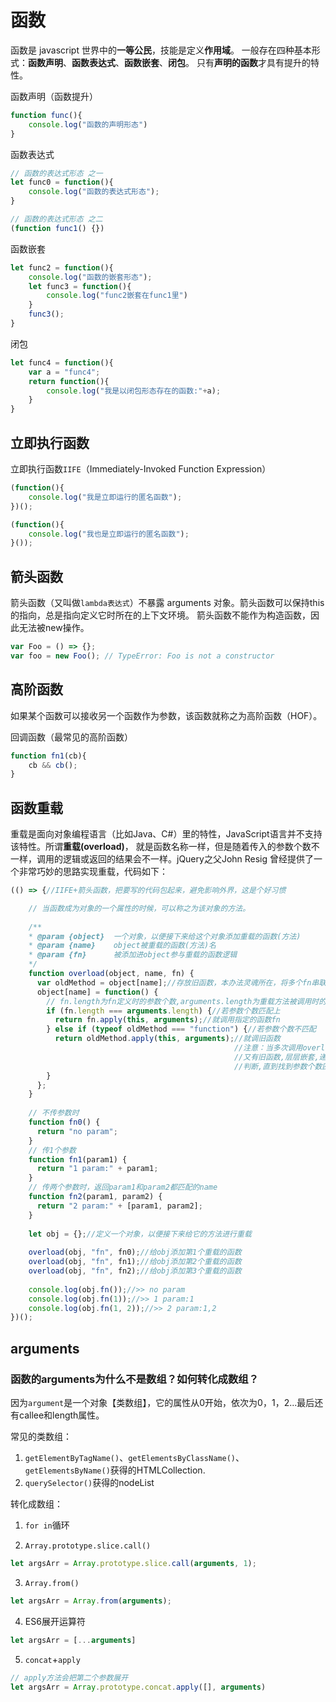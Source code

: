 # 函数
函数是 javascript 世界中的**一等公民**，技能是定义**作用域**。
一般存在四种基本形式：**函数声明**、**函数表达式**、**函数嵌套**、**闭包**。
只有**声明的函数**才具有提升的特性。

函数声明（函数提升）
```js
function func(){
    console.log("函数的声明形态")
}
```

函数表达式
```js
// 函数的表达式形态 之一
let func0 = function(){
    console.log("函数的表达式形态");
}

// 函数的表达式形态 之二
(function func1() {})
```

函数嵌套
```js
let func2 = function(){
    console.log("函数的嵌套形态");
    let func3 = function(){
        console.log("func2嵌套在func1里")
    }
    func3();
}
```

闭包
```js
let func4 = function(){
    var a = "func4"; 
    return function(){
        console.log("我是以闭包形态存在的函数:"+a);
    }
}
```
## 立即执行函数
立即执行函数`IIFE`（Immediately-Invoked Function Expression）
```js
(function(){
    console.log("我是立即运行的匿名函数");
})();

(function(){
    console.log("我也是立即运行的匿名函数");
}());
```

## 箭头函数
箭头函数（又叫做`lambda表达式`）不暴露 arguments 对象。箭头函数可以保持this的指向，总是指向定义它时所在的上下文环境。
箭头函数不能作为构造函数，因此无法被new操作。
```js
var Foo = () => {};
var foo = new Foo(); // TypeError: Foo is not a constructor
```

## 高阶函数
如果某个函数可以接收另一个函数作为参数，该函数就称之为高阶函数（HOF）。

回调函数（最常见的高阶函数）
```js
function fn1(cb){
    cb && cb();
}
```

## 函数重载
重载是面向对象编程语言（比如Java、C#）里的特性，JavaScript语言并不支持该特性。所谓**重载(overload)**，
就是函数名称一样，但是随着传入的参数个数不一样，调用的逻辑或返回的结果会不一样。jQuery之父John Resig
曾经提供了一个非常巧妙的思路实现重载，代码如下：

```js
(() => {//IIFE+箭头函数，把要写的代码包起来，避免影响外界，这是个好习惯

    // 当函数成为对象的一个属性的时候，可以称之为该对象的方法。
  
    /**
    * @param {object}  一个对象，以便接下来给这个对象添加重载的函数(方法)
    * @param {name}    object被重载的函数(方法)名
    * @param {fn}      被添加进object参与重载的函数逻辑
    */
    function overload(object, name, fn) {
      var oldMethod = object[name];//存放旧函数，本办法灵魂所在，将多个fn串联起来
      object[name] = function() {
        // fn.length为fn定义时的参数个数,arguments.length为重载方法被调用时的参数个数
        if (fn.length === arguments.length) {//若参数个数匹配上
          return fn.apply(this, arguments);//就调用指定的函数fn
        } else if (typeof oldMethod === "function") {//若参数个数不匹配
          return oldMethod.apply(this, arguments);//就调旧函数
                                                  //注意：当多次调用overload()时，旧函数中
                                                  //又有旧函数,层层嵌套,递归地执行if..else
                                                  //判断,直到找到参数个数匹配的fn
        }
      };
    }
  
    // 不传参数时
    function fn0() {
      return "no param";
    }
    // 传1个参数
    function fn1(param1) {
      return "1 param:" + param1;
    }
    // 传两个参数时，返回param1和param2都匹配的name
    function fn2(param1, param2) {
      return "2 param:" + [param1, param2];
    }
  
    let obj = {};//定义一个对象，以便接下来给它的方法进行重载
    
    overload(obj, "fn", fn0);//给obj添加第1个重载的函数
    overload(obj, "fn", fn1);//给obj添加第2个重载的函数
    overload(obj, "fn", fn2);//给obj添加第3个重载的函数
  
    console.log(obj.fn());//>> no param
    console.log(obj.fn(1));//>> 1 param:1
    console.log(obj.fn(1, 2));//>> 2 param:1,2
})();
```

## arguments

### 函数的arguments为什么不是数组？如何转化成数组？
因为`argument`是一个对象【类数组】，它的属性从0开始，依次为0，1，2...最后还有callee和length属性。

常见的类数组：
1. `getElementByTagName()`、`getElementsByClassName()`、`getElementsByName()`获得的HTMLCollection.
2. `querySelector()`获得的nodeList

转化成数组：
1. `for in`循环

2. `Array.prototype.slice.call()`
```js
let argsArr = Array.prototype.slice.call(arguments, 1);
```

3. `Array.from()`
```js
let argsArr = Array.from(arguments);
```

4. ES6展开运算符
```js
let argsArr = [...arguments]
```

5. `concat`+`apply`
```js
// apply方法会把第二个参数展开
let argsArr = Array.prototype.concat.apply([], arguments)
```
